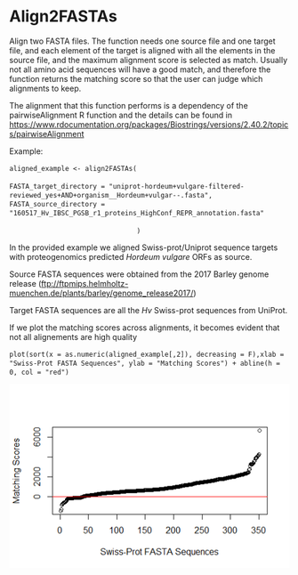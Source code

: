 # Align2FASTAs

Align two FASTA files. The function needs one source file and one target file, and each element of the target is aligned with all the elements in the source file, and the maximum alignment score is selected as match. Usually not all amino acid sequences will have a good match, and therefore the function returns the matching score so that the user can judge which alignments to keep. 

The alignment that this function performs is a dependency of the pairwiseAlignment R function and the details can be found in https://www.rdocumentation.org/packages/Biostrings/versions/2.40.2/topics/pairwiseAlignment

Example:

```
aligned_example <- align2FASTAs(

FASTA_target_directory = "uniprot-hordeum+vulgare-filtered-reviewed_yes+AND+organism__Hordeum+vulgar--.fasta", 
FASTA_source_directory = "160517_Hv_IBSC_PGSB_r1_proteins_HighConf_REPR_annotation.fasta"

                                )
```


In the provided example we aligned Swiss-prot/Uniprot sequence targets with proteogenomics predicted *Hordeum vulgare* ORFs as source.

Source FASTA sequences were obtained from the 2017 Barley genome release (ftp://ftpmips.helmholtz-muenchen.de/plants/barley/genome_release2017/)

Target FASTA sequences are all the *Hv* Swiss-prot sequences from UniProt.


If we plot the matching scores across alignments, it becomes evident that not all alignements are high quality

```
plot(sort(x = as.numeric(aligned_example[,2]), decreasing = F),xlab = "Swiss-Prot FASTA Sequences", ylab = "Matching Scores") + abline(h = 0, col = "red")

```

![Matching_Scores](/plot_zoom.png)


